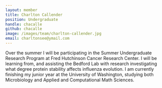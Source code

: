 ```yaml
---
layout: member
title: Charlton Callender
position: Undergraduate
handle: chacalle
github: chacalle
image: /images/team/charlton-callender.jpg
email: charltonsee@ymail.com
---
```


Over the summer I will be participating in the Summer Undergraduate Research Program at Fred Hutchinson Cancer Research Center. I will be learning from, and assisting the Bedford Lab with research investigating what degree protein stability affects influenza evolution. I am currently finishing my junior year at the University of Washington, studying both Microbiology and Applied and Computational Math Sciences.
